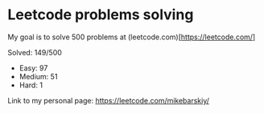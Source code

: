 # Leetcode problems solving
My goal is to solve 500 problems at (leetcode.com)[https://leetcode.com/]

Solved: 149/500

- Easy: 97
- Medium: 51
- Hard: 1

Link to my personal page:
https://leetcode.com/mikebarskiy/